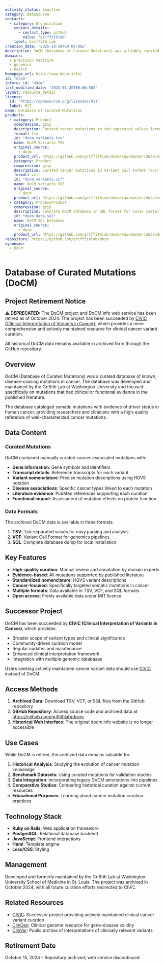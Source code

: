 ```yaml
---
activity_status: inactive
category: DataSource
contacts:
  - category: Organization
    contact_details:
      - contact_type: github
        value: "griffithlab"
    label: Griffith Lab
creation_date: '2025-10-30T00:00:00Z'
description: DoCM (Database of Curated Mutations) was a highly curated database of known, disease-causing mutations in cancer, specifically focused on mutations with clinical or functional evidence. The project has been retired and succeeded by the Clinical Interpretation of Variants in Cancer (CIViC) knowledgebase. All DoCM data remains available in archived form.
domains:
  - precision medicine
  - genomics
  - health
homepage_url: http://www.docm.info/
id: "docm"
infores_id: "docm"
last_modified_date: '2025-01-20T00:00:00Z'
layout: resource_detail
license:
  id: "https://opensource.org/licenses/MIT"
  label: MIT
name: Database of Curated Mutations
products:
  - category: Product
    compression: gzip
    description: Curated cancer mutations in tab-separated values format with gene, transcript, variant, and disease information
    format: tsv
    id: "docm.variants.tsv"
    name: DoCM Variants TSV
    original_source:
      - docm
    product_url: https://github.com/griffithlab/docm/raw/master/data/variants.tsv.gz
  - category: Product
    compression: gzip
    description: Curated cancer mutations in Variant Call Format (VCF)
    format: vcf
    id: "docm.variants.vcf"
    name: DoCM Variants VCF
    original_source:
      - docm
    product_url: https://github.com/griffithlab/docm/raw/master/data/variants.vcf.gz
  - category: ProcessProduct
    compression: gzip
    description: Complete DoCM database in SQL format for local installation
    id: "docm.data.sql"
    name: DoCM SQL Database
    original_source:
      - docm
    product_url: https://github.com/griffithlab/docm/raw/master/data/data.sql.gz
repository: https://github.com/griffithlab/docm
synonyms:
  - DoCM
---
```


# Database of Curated Mutations (DoCM)

## Project Retirement Notice

**⚠️ DEPRECATED:** The DoCM project and DoCM.info web service has been retired as of October 2024. The project has been succeeded by [CIViC (Clinical Interpretation of Variants in Cancer)](https://civicdb.org/), which provides a more comprehensive and actively maintained resource for clinical cancer variant curation.

All historical DoCM data remains available in archived form through the GitHub repository.

## Overview

DoCM (Database of Curated Mutations) was a curated database of known, disease-causing mutations in cancer. The database was developed and maintained by the Griffith Lab at Washington University and focused specifically on mutations that had clinical or functional evidence in the published literature.

The database cataloged somatic mutations with evidence of driver status in human cancer, providing researchers and clinicians with a high-quality reference of well-characterized cancer mutations.

## Data Content

### Curated Mutations
DoCM contained manually curated cancer-associated mutations with:
- **Gene information**: Gene symbols and identifiers
- **Transcript details**: Reference transcripts for each variant
- **Variant nomenclature**: Precise mutation descriptions using HGVS notation
- **Disease associations**: Specific cancer types linked to each mutation
- **Literature evidence**: PubMed references supporting each curation
- **Functional impact**: Assessment of mutation effects on protein function

### Data Formats
The archived DoCM data is available in three formats:
1. **TSV**: Tab-separated values for easy parsing and analysis
2. **VCF**: Variant Call Format for genomics pipelines
3. **SQL**: Complete database dump for local installation

## Key Features

- **High-quality curation**: Manual review and annotation by domain experts
- **Evidence-based**: All mutations supported by published literature
- **Standardized nomenclature**: HGVS variant descriptions
- **Cancer-focused**: Specifically targeted somatic mutations in cancer
- **Multiple formats**: Data available in TSV, VCF, and SQL formats
- **Open access**: Freely available data under MIT license

## Successor Project

DoCM has been succeeded by **CIViC (Clinical Interpretation of Variants in Cancer)**, which provides:
- Broader scope of variant types and clinical significance
- Community-driven curation model
- Regular updates and maintenance
- Enhanced clinical interpretation framework
- Integration with multiple genomic databases

Users seeking actively maintained cancer variant data should use [CIViC](https://civicdb.org/) instead of DoCM.

## Access Methods

1. **Archived Data**: Download TSV, VCF, or SQL files from the GitHub repository
2. **GitHub Repository**: Access source code and archived data at https://github.com/griffithlab/docm
3. **Historical Web Interface**: The original docm.info website is no longer accessible

## Use Cases

While DoCM is retired, the archived data remains valuable for:
1. **Historical Analysis**: Studying the evolution of cancer mutation knowledge
2. **Benchmark Datasets**: Using curated mutations for validation studies
3. **Data Integration**: Incorporating legacy DoCM annotations into pipelines
4. **Comparative Studies**: Comparing historical curation against current resources
5. **Educational Purposes**: Learning about cancer mutation curation practices

## Technology Stack

- **Ruby on Rails**: Web application framework
- **PostgreSQL**: Relational database backend
- **JavaScript**: Frontend interactions
- **Haml**: Template engine
- **Less/CSS**: Styling

## Management

Developed and formerly maintained by the Griffith Lab at Washington University School of Medicine in St. Louis. The project was archived in October 2024, with all future curation efforts redirected to CIViC.

## Related Resources

- [CIViC](civic): Successor project providing actively maintained clinical cancer variant curation
- [ClinGen](clingen): Clinical genome resource for gene-disease validity
- [ClinVar](clinvar): Public archive of interpretations of clinically relevant variants

## Retirement Date

October 15, 2024 - Repository archived; web service discontinued
